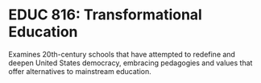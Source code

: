 # EDUC 816: Transformational Education

Examines 20th-century schools that have attempted to redefine and deepen United States democracy, embracing pedagogies and values that offer alternatives to mainstream education.